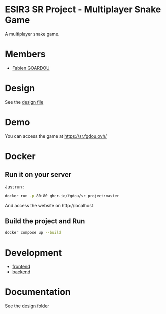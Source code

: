 ESIR3 SR Project - Multiplayer Snake Game
===

A multiplayer snake game.

# Members
- [Fabien GOARDOU](https://fabiengoardou.fr/)

# Design
See the [design file](./design/design.md)

# Demo
You can access the game at https://sr.fgdou.ovh/

# Docker
## Run it on your server
Just run :
```sh
docker run -p 80:80 ghcr.io/fgdou/sr_project:master
```
And access the website on http://localhost

## Build the project and Run
```sh
docker compose up --build
```

# Development
- [frontend](./frontend/)
- [backend](./backend/)

# Documentation
See the [design folder](./design/)